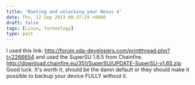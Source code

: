 ```yaml
---
title: 'Rooting and unlocking your Nexus 4'
date: Thu, 12 Sep 2013 00:37:29 +0000
draft: false
tags: [Linux, Technology]
type: post
---
```


I used this link: http://forum.xda-developers.com/printthread.php?t=2266654 and used the SuperSU 1.6.5 from Chainfire. http://download.chainfire.eu/351/SuperSU/UPDATE-SuperSU-v1.65.zip Good luck. It's worth it, should be the damn default or they should make it possible to backup your device FULLY without it.